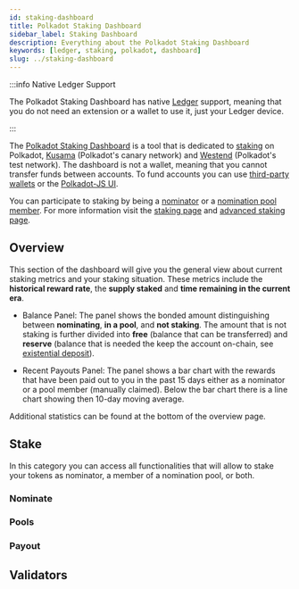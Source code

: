```yaml
---
id: staking-dashboard
title: Polkadot Staking Dashboard
sidebar_label: Staking Dashboard
description: Everything about the Polkadot Staking Dashboard
keywords: [ledger, staking, polkadot, dashboard]
slug: ../staking-dashboard
---
```


:::info Native Ledger Support

The Polkadot Staking Dashboard has native [Ledger](./ledger.md) support, meaning that you do not
need an extension or a wallet to use it, just your Ledger device.

:::

The [Polkadot Staking Dashboard](https://staking.polkadot.network/#/overview) is a tool that is
dedicated to [staking](../learn/learn-staking.md) on Polkadot,
[Kusama](../learn/learn-kusama-vs-polkadot.md) (Polkadot's canary network) and
[Westend](../maintain/maintain-networks.md#westend-test-network) (Polkadot's test network). The
dashboard is not a wallet, meaning that you cannot transfer funds between accounts. To fund accounts
you can use [third-party wallets](./wallets.md) or the [Polkadot-JS UI](./polkadotjs-ui.md).

You can participate to staking by being a [nominator](../learn/learn-nominator.md) or a
[nomination pool member](../learn/learn-nomination-pools.md). For more information visit the
[staking page](../learn/learn-staking.md) and
[advanced staking page](../learn/learn-staking-advanced.md).

## Overview

This section of the dashboard will give you the general view about current staking metrics and your
staking situation. These metrics include the **historical reward rate**, the **supply staked** and
**time remaining in the current era**.

- Balance Panel: The panel shows the bonded amount distinguishing between **nominating**, **in a
  pool**, and **not staking**. The amount that is not staking is further divided into **free**
  (balance that can be transferred) and **reserve** (balance that is needed the keep the account
  on-chain, see [existential deposit](../learn/learn-accounts.md#existential-deposit-and-reaping)).

- Recent Payouts Panel: The panel shows a bar chart with the rewards that have been paid out to you
  in the past 15 days either as a nominator or a pool member (manually claimed). Below the bar chart
  there is a line chart showing then 10-day moving average.

Additional statistics can be found at the bottom of the overview page.

## Stake

In this category you can access all functionalities that will allow to stake your tokens as
nominator, a member of a nomination pool, or both.

### Nominate

### Pools

### Payout

## Validators
